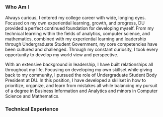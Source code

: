 ### Who Am I
Always curious, I entered my college career with wide, longing eyes. Focused on my own experiential learning, growth, and progress, DU provided a perfect continued foundation for developing myself. From my technical learning within the fields of analytics, computer science, and mathematics, combined with my experiential learning and leadership through Undergraduate Student Government, my core competencies have been cultured and challenged. Through my constant curiosity, I took every opportunity to develop my world view and perspective.

With an extensive background in leadership, I have built relationships all throughout my life. Focusing on developing my own skillset while giving back to my community, I pursued the role of Undergraduate Student Body President at DU. In this position, I have developed a skillset in how to prioritize, organize, and learn from mistakes all while balancing my pursuit of a degree in Business Information and Analytics and minors in Computer Science and Mathematics.

### Technical Experience


<!--
**Andes-Kea/Andes-Kea** is a ✨ _special_ ✨ repository because its `README.md` (this file) appears on your GitHub profile.

Here are some ideas to get you started:

- 🔭 I’m currently working on ...
- 🌱 I’m currently learning ...
- 👯 I’m looking to collaborate on ...
- 🤔 I’m looking for help with ...
- 💬 Ask me about ...
- 📫 How to reach me: ...
- 😄 Pronouns: ...
- ⚡ Fun fact: ...
-->
